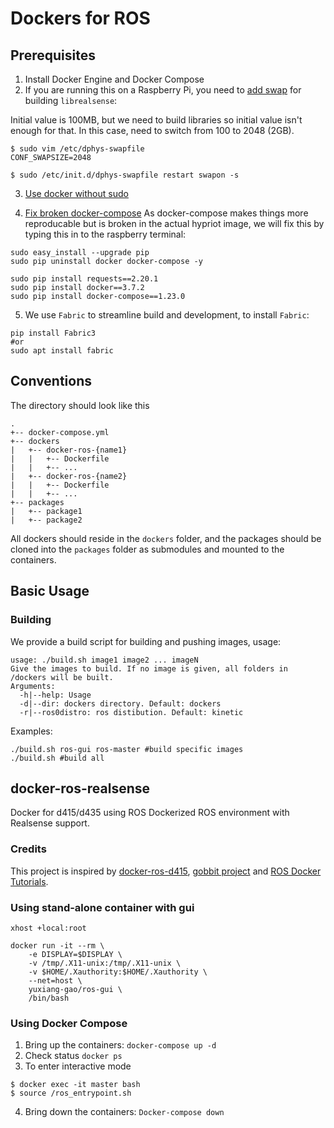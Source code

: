 # Dockers for ROS
## Prerequisites 
1. Install Docker Engine and Docker Compose
2. If you are running this on a Raspberry Pi, you need to [add swap](https://github.com/IntelRealSense/librealsense/blob/master/doc/installation_raspbian.md) for building `librealsense`:

Initial value is 100MB, but we need to build libraries so initial value isn't enough for that. In this case, need to switch from 100 to 2048 (2GB).

```
$ sudo vim /etc/dphys-swapfile
CONF_SWAPSIZE=2048

$ sudo /etc/init.d/dphys-swapfile restart swapon -s
```

3. [Use docker without sudo](https://askubuntu.com/questions/477551/how-can-i-use-docker-without-sudo)

4. [Fix broken docker-compose](https://www.tomhanoldt.info/blog/dev/docker/docker-on-raspberry-with-gui/)
As docker-compose makes things more reproducable but is broken in the actual hypriot image, we will fix this by typing this in to the raspberry terminal:
```
sudo easy_install --upgrade pip
sudo pip uninstall docker docker-compose -y

sudo pip install requests==2.20.1
sudo pip install docker==3.7.2
sudo pip install docker-compose==1.23.0
```
5. We use `Fabric` to streamline build and development, to install `Fabric`:
```
pip install Fabric3
#or
sudo apt install fabric
```

## Conventions
The directory should look like this
```
.
+-- docker-compose.yml
+-- dockers
|   +-- docker-ros-{name1}
|   |   +-- Dockerfile
|   |   +-- ...
|   +-- docker-ros-{name2}
|   |   +-- Dockerfile
|   |   +-- ...
+-- packages
|   +-- package1
|   +-- package2
```
All dockers should reside in the `dockers` folder, and the packages should be cloned into the `packages` folder as submodules and mounted to the containers.

## Basic Usage
### Building
We provide a build script for building and pushing images, usage:
```
usage: ./build.sh image1 image2 ... imageN
Give the images to build. If no image is given, all folders in /dockers will be built.
Arguments:
  -h|--help: Usage
  -d|--dir: dockers directory. Default: dockers
  -r|--ros0distro: ros distibution. Default: kinetic

```
Examples:
```
./build.sh ros-gui ros-master #build specific images
./build.sh #build all 
```

## docker-ros-realsense 
Docker for d415/d435 using ROS
Dockerized ROS environment with Realsense support.


### Credits
This project is inspired by [docker-ros-d415](https://github.com/iory/docker-ros-d415), [gobbit project](https://github.com/frankjoshua/gobbit.git) and [ROS Docker Tutorials](https://docs.docker.com/samples/library/ros/).


### Using stand-alone container with gui
```
xhost +local:root

docker run -it --rm \
    -e DISPLAY=$DISPLAY \
    -v /tmp/.X11-unix:/tmp/.X11-unix \
    -v $HOME/.Xauthority:$HOME/.Xauthority \
    --net=host \
    yuxiang-gao/ros-gui \
    /bin/bash
```
### Using Docker Compose
1. Bring up the containers:
`docker-compose up -d`
2. Check status
`docker ps`
3. To enter interactive mode
```
$ docker exec -it master bash
$ source /ros_entrypoint.sh
```
4. Bring down the containers:
`Docker-compose down`

